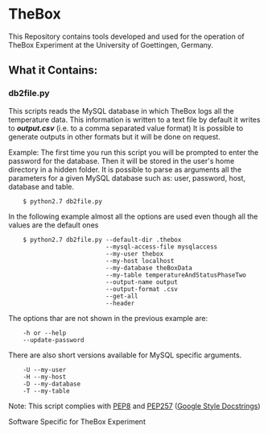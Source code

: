 # TheBox

This Repository contains tools developed and used for the operation of 
TheBox Experiment at the University of Goettingen, Germany.

## What it Contains:

### db2file.py
This scripts reads the MySQL database in which TheBox logs all the
temperature data. This information is written to a text file
by default it writes to **_output.csv_** (i.e. to a comma separated value format)
It is possible to generate outputs in other formats but it will be done
on request.

Example:
    The first time you run this script you will be prompted to enter the password for the database. Then it will
    be stored in the user's home directory in a hidden folder. It is possible to parse as arguments all the
    parameters for a given MySQL database such as: user, password, host, database and table.

        $ python2.7 db2file.py

   In the following example almost all the options are used even though all the values are the default ones

        $ python2.7 db2file.py --default-dir .thebox
                               --mysql-access-file mysqlaccess
                               --my-user thebox
                               --my-host localhost
                               --my-database theBoxData
                               --my-table temperatureAndStatusPhaseTwo
                               --output-name output
                               --output-format .csv
                               --get-all
                               --header

   The options thar are not shown in the previous example are:
   
        -h or --help
        --update-password

   There are also short versions available for MySQL specific arguments.
   
        -U --my-user
        -H --my-host
        -D --my-database
        -T --my-table

Note:
    This script complies with [PEP8](https://www.python.org/dev/peps/pep-0008/) and [PEP257](https://www.python.org/dev/peps/pep-0257/) ([Google Style Docstrings](http://sphinxcontrib-napoleon.readthedocs.io/en/latest/example_google.html))
 
Software Specific for TheBox Experiment
